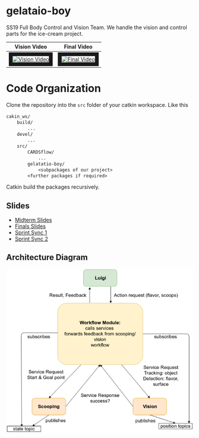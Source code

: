 # gelataio-boy

SS19 Full Body Control and Vision Team. We handle the vision and control parts for the ice-cream project.

| Vision Video | Final Video |
| ------------ | ----------- |
|<a href="http://www.youtube.com/watch?feature=player_embedded&v=DI6FIhWma3Y" target="_blank"><img src="http://img.youtube.com/vi/DI6FIhWma3Y/0.jpg" alt="Vision Video" width="240" height="180" border="10" /></a> | <a href="http://www.youtube.com/watch?feature=player_embedded&v=F1awb4STJ84&list=PL5VpohfE5RnEzUAK9cNsspMwvD0zZquJI&index=4" target="_blank"><img src="http://img.youtube.com/vi/F1awb4STJ84/0.jpg" alt="Final Video" width="240" height="180" border="10" /></a> |

# Code Organization

Clone the repository into the `src` folder of your catkin workspace. Like this
```
cakin_ws/
	build/
		...
	devel/
		...
	src/
		CARDSflow/
			...
		gelatatio-boy/
			<subpackages of our project>
		<further packages if required>
```

Catkin build the packages recursively.



## Slides
- [Midterm Slides](https://docs.google.com/presentation/d/1NewMwSdnp7RwAgcC_RcqNRAtOPzeC24GHkpUbu42Q8k/edit?usp=sharing)
- [Finals Slides](https://docs.google.com/presentation/d/1lT7aWF8S_64XrxOK5uWU9qckEqH8yqs6vt6CNHx1nYM/edit#slide=id.g3ecef60b9d_0_7)
- [Sprint Sync 1](https://docs.google.com/presentation/d/12Hat28XKuapki89IOibCmz_zspT1Y5xjBFHNrMO4YSE/edit#slide=id.g3ec4627452_0_202)
- [Sprint Sync 2](https://docs.google.com/presentation/d/1Jai6Dpnfc-tcUIdtP4Eqru7uiEwxb5YKbDpsJK-65wQ/edit#slide=id.g3ecef60b9d_0_7)

## Architecture Diagram

![Arch Diagram](doc/arch.png)
